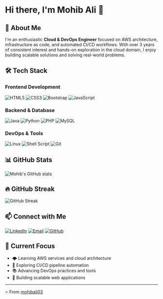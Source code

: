 # Hi there, I'm Mohib Ali 👋

## 🚀 About Me
I'm an enthusiastic **Cloud & DevOps Engineer** focused on AWS architecture, infrastructure as code, and automated CI/CD workflows. With over 3 years of consistent interest and hands-on exploration in the cloud domain, I enjoy building scalable solutions and solving real-world problems.

## 🛠️ Tech Stack

### Frontend Development
![HTML5](https://img.shields.io/badge/-HTML5-E34F26?style=flat-square&logo=html5&logoColor=white)
![CSS3](https://img.shields.io/badge/-CSS3-1572B6?style=flat-square&logo=css3)
![Bootstrap](https://img.shields.io/badge/-Bootstrap-563D7C?style=flat-square&logo=bootstrap)
![JavaScript](https://img.shields.io/badge/-JavaScript-F7DF1E?style=flat-square&logo=javascript&logoColor=black)

### Backend & Database
![Java](https://img.shields.io/badge/-Java-007396?style=flat-square&logo=java&logoColor=white)
![Python](https://img.shields.io/badge/-Python-3776AB?style=flat-square&logo=python&logoColor=white)
![PHP](https://img.shields.io/badge/-PHP-777BB4?style=flat-square&logo=php&logoColor=white)
![MySQL](https://img.shields.io/badge/-MySQL-4479A1?style=flat-square&logo=mysql&logoColor=white)

### DevOps & Tools
![Linux](https://img.shields.io/badge/-Linux-FCC624?style=flat-square&logo=linux&logoColor=black)
![Shell Script](https://img.shields.io/badge/-Shell_Script-121011?style=flat-square&logo=gnu-bash&logoColor=white)
![Git](https://img.shields.io/badge/-Git-F05032?style=flat-square&logo=git&logoColor=white)

## 📊 GitHub Stats
![Mohib's GitHub stats](https://github-readme-stats.vercel.app/api?username=mohibali03&show_icons=true&theme=radical)

## 🔥 GitHub Streak
![GitHub Streak](https://github-readme-streak-stats.herokuapp.com/?user=mohibali03&theme=radical)

## 📫 Connect with Me
[![LinkedIn](https://img.shields.io/badge/-LinkedIn-0077B5?style=flat-square&logo=linkedin&logoColor=white)](https://linkedin.com/in/mohibali03)
[![Email](https://img.shields.io/badge/-Email-D14836?style=flat-square&logo=gmail&logoColor=white)](mailto:mohibsolanki@gmail.com)
[![GitHub](https://img.shields.io/badge/-GitHub-181717?style=flat-square&logo=github)](https://github.com/mohib03)

## 🎯 Current Focus
- 🌩️ Learning AWS services and cloud architecture
- 🔄 Exploring CI/CD pipeline automation
- 📚 Advancing DevOps practices and tools
- 🚀 Building scalable web applications

---
⭐️ From [mohibali03](https://github.com/mohibali03)
